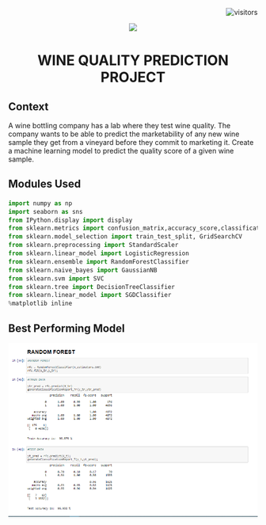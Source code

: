 <p align="right"> <img src="https://visitor-badge.glitch.me/badge?page_id=Anidimma.Wine%20Analysis%20Project%20(TECH%20QUEST)" alt="visitors"> </p>

<p align="center"> <img src="https://www.flaticon.com/svg/vstatic/svg/1150/1150313.svg?token=exp=1619131240~hmac=ca1520b13da02f47308d54092d84a5ee" width="200" /> </p>
<h1 align="center"> WINE QUALITY PREDICTION PROJECT </h1>


## Context
A wine bottling company has a lab where they test wine quality.
The company wants to be able to predict the marketability of any new wine sample they get from a vineyard before they commit to marketing it.
Create a machine learning model to predict the quality score of a given wine sample.


## Modules Used
```python
import numpy as np
import seaborn as sns
from IPython.display import display
from sklearn.metrics import confusion_matrix,accuracy_score,classification_report
from sklearn.model_selection import train_test_split, GridSearchCV
from sklearn.preprocessing import StandardScaler
from sklearn.linear_model import LogisticRegression
from sklearn.ensemble import RandomForestClassifier
from sklearn.naive_bayes import GaussianNB
from sklearn.svm import SVC
from sklearn.tree import DecisionTreeClassifier
from sklearn.linear_model import SGDClassifier
%matplotlib inline
```

## Best Performing Model
![](SourceImages/WineTrain&Test.PNG)




